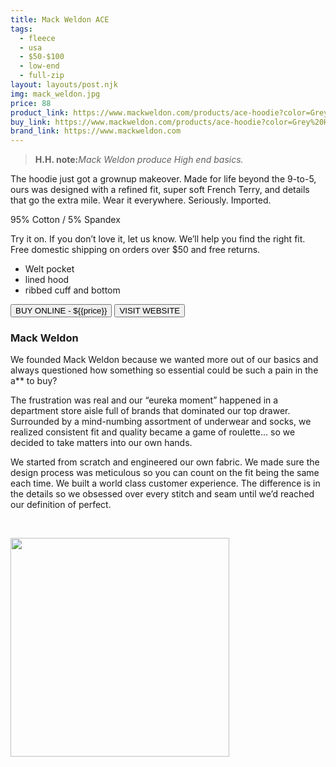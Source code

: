 ```yaml
---
title: Mack Weldon ACE
tags:
  - fleece
  - usa
  - $50-$100
  - low-end
  - full-zip
layout: layouts/post.njk
img: mack_weldon.jpg
price: 88
product_link: https://www.mackweldon.com/products/ace-hoodie?color=Grey%20Heather
buy_link: https://www.mackweldon.com/products/ace-hoodie?color=Grey%20Heather 
brand_link: https://www.mackweldon.com
---
```

<div class="col col-sm-8">

<p>
<blockquote>
<strong>H.H. note:</strong><i>Mack Weldon produce High end basics.</i>
</blockquote>
</p>

The hoodie just got a grownup makeover. Made for life beyond the 9-to-5, ours was designed with a refined fit, super soft French Terry, and details that go the extra mile. Wear it everywhere. Seriously. Imported.

95% Cotton / 5% Spandex

Try it on. If you don’t love it, let us know. We’ll help you find the right fit. Free domestic shipping on orders over $50 and free returns.

* Welt pocket
* lined hood
* ribbed cuff and bottom

<p>
    <a href='{{buy_link}}'><button class="button-primary-outlined button-round">BUY ONLINE - ${{price}}</button></a>
    <a href='{{brand_link}}'><button class="button-primary-outlined button-round">VISIT WEBSITE</button></a>
</p>

### Mack Weldon
<p>
We founded Mack Weldon because we wanted more out of our basics and always questioned how something so essential could be such a pain in the a** to buy?


The frustration was real and our “eureka moment” happened in a department store aisle full of brands that dominated our top drawer. Surrounded by a mind-numbing assortment of underwear and socks, we realized consistent fit and quality became a game of roulette… so we decided to take matters into our own hands.


We started from scratch and engineered our own fabric. We made sure the design process was meticulous so you can count on the fit being the same each time. We built a world class customer experience. The difference is in the details so we obsessed over every stitch and seam until we’d reached our definition of perfect.

 ﻿</p>

</div>

<div class="col col-sm-4 float-right">
        <img src='/img/{{img}}' height='350' class="float-left">
</div>